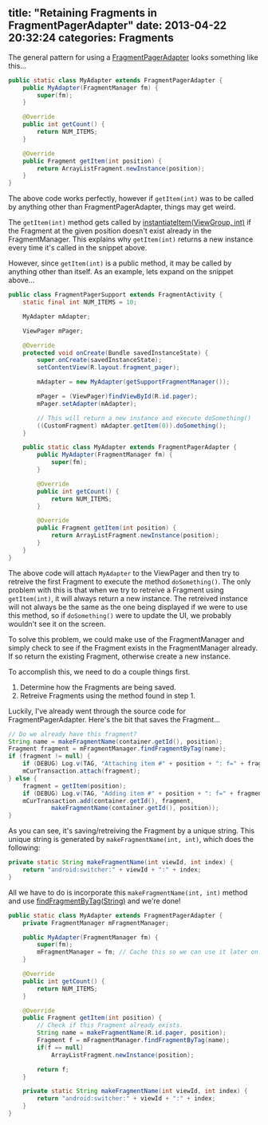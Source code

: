title: "Retaining Fragments in FragmentPagerAdapter"
date: 2013-04-22 20:32:24
categories: Fragments
---
The general pattern for using a [FragmentPagerAdapter][1] looks something like this...

```java
public static class MyAdapter extends FragmentPagerAdapter {
    public MyAdapter(FragmentManager fm) {
        super(fm);
    }

    @Override
    public int getCount() {
        return NUM_ITEMS;
    }

    @Override
    public Fragment getItem(int position) {
        return ArrayListFragment.newInstance(position);
    }
}
```

The above code works perfectly, however if `getItem(int)` was to be called by anything other than FragmentPagerAdapter, things may get weird.

The `getItem(int)` method gets called by [instantiateItem(ViewGroup, int)][2] if the Fragment at the given position doesn't exist already in the FragmentManager. This explains why `getItem(int)` returns a new instance every time it's called in the snippet above. <!-- more -->

However, since `getItem(int)` is a public method, it may be called by anything other than itself. As an example, lets expand on the snippet above...

```java
public class FragmentPagerSupport extends FragmentActivity {
    static final int NUM_ITEMS = 10;

    MyAdapter mAdapter;

    ViewPager mPager;

    @Override
    protected void onCreate(Bundle savedInstanceState) {
        super.onCreate(savedInstanceState);
        setContentView(R.layout.fragment_pager);

        mAdapter = new MyAdapter(getSupportFragmentManager());

        mPager = (ViewPager)findViewById(R.id.pager);
        mPager.setAdapter(mAdapter);

        // This will return a new instance and execute doSomething()
        ((CustomFragment) mAdapter.getItem(0)).doSomething();
    }

    public static class MyAdapter extends FragmentPagerAdapter {
        public MyAdapter(FragmentManager fm) {
            super(fm);
        }

        @Override
        public int getCount() {
            return NUM_ITEMS;
        }

        @Override
        public Fragment getItem(int position) {
            return ArrayListFragment.newInstance(position);
        }
    }
}
```

The above code will attach `MyAdapter` to the ViewPager and then try to retreive the first Fragment to execute the method `doSomething()`. The only problem with this is that when we try to retreive a Fragment using `getItem(int)`, it will always return a new instance. The retreived instance will not always be the same as the one being displayed if we were to use this method, so if `doSomething()` were to update the UI, we probably wouldn't see it on the screen.

To solve this problem, we could make use of the FragmentManager and simply check to see if the Fragment exists in the FragmentManager already. If so return the existing Fragment, otherwise create a new instance.

To accomplish this, we need to do a couple things first.

1. Determine how the Fragments are being saved.
2. Retreive Fragments using the method found in step 1.

Luckily, I've already went through the source code for FragmentPagerAdapter. Here's the bit that saves the Fragment...

```java
// Do we already have this fragment?
String name = makeFragmentName(container.getId(), position);
Fragment fragment = mFragmentManager.findFragmentByTag(name);
if (fragment != null) {
    if (DEBUG) Log.v(TAG, "Attaching item #" + position + ": f=" + fragment);
    mCurTransaction.attach(fragment);
} else {
    fragment = getItem(position);
    if (DEBUG) Log.v(TAG, "Adding item #" + position + ": f=" + fragment);
    mCurTransaction.add(container.getId(), fragment,
            makeFragmentName(container.getId(), position));
}
```

As you can see, it's saving/retreiving the Fragment by a unique string. This unique string is generated by `makeFragmentName(int, int)`, which does the following:

```java
private static String makeFragmentName(int viewId, int index) {
    return "android:switcher:" + viewId + ":" + index;
}
```

All we have to do is incorporate this `makeFragmentName(int, int)` method and use [findFragmentByTag(String)][3] and we're done!

```java
public static class MyAdapter extends FragmentPagerAdapter {
    private FragmentManager mFragmentManager;

    public MyAdapter(FragmentManager fm) {
        super(fm);
        mFragmentManager = fm; // Cache this so we can use it later on...
    }

    @Override
    public int getCount() {
        return NUM_ITEMS;
    }

    @Override
    public Fragment getItem(int position) {
        // Check if this Fragment already exists.
        String name = makeFragmentName(R.id.pager, position);
        Fragment f = mFragmentManager.findFragmentByTag(name);
        if(f == null)
            ArrayListFragment.newInstance(position);

        return f;
    }

    private static String makeFragmentName(int viewId, int index) {
        return "android:switcher:" + viewId + ":" + index;
    }
}
```

[1]: http://developer.android.com/reference/android/support/v4/app/FragmentPagerAdapter.html
[2]: http://goo.gl/GSVV4
[3]: http://goo.gl/ZsMWG
